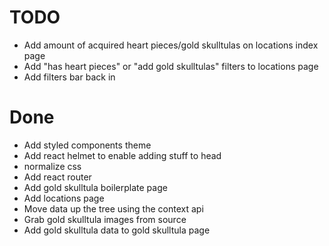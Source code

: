 # TODO

- Add amount of acquired heart pieces/gold skulltulas on locations index page
- Add "has heart pieces" or "add gold skulltulas" filters to locations page
- Add filters bar back in

# Done

- Add styled components theme
- Add react helmet to enable adding stuff to head
- normalize css
- Add react router
- Add gold skulltula boilerplate page
- Add locations page
- Move data up the tree using the context api
- Grab gold skulltula images from source
- Add gold skulltula data to gold skulltula page
